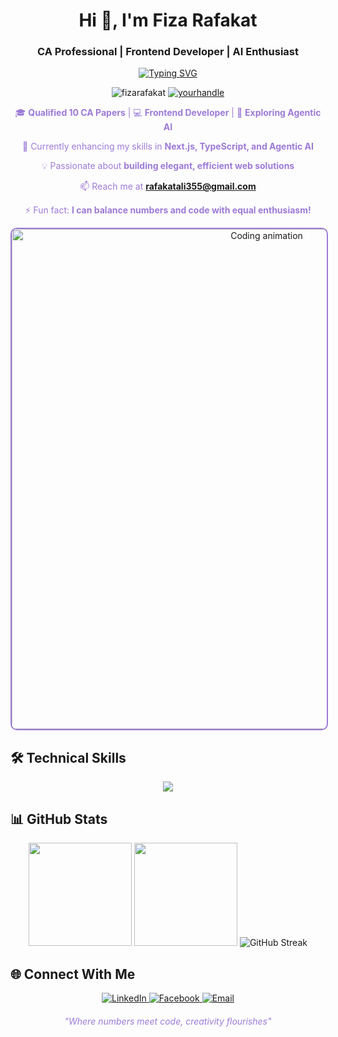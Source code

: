 <!-- Header with animated typing effect -->
<h1 align="center">Hi 👋, I'm Fiza Rafakat</h1>
<h3 align="center">CA Professional | Frontend Developer | AI Enthusiast</h3>

<p align="center">
  <a href="https://git.io/typing-svg">
    <img src="https://readme-typing-svg.demolab.com?font=Fira+Code&pause=1000&color=9D7AD6&center=true&vCenter=true&width=500&lines=10+CA+Papers+Completed;Frontend+Developer;Next.js+%7C+TypeScript+%7C+Tailwind;Learning+Agentic+AI" alt="Typing SVG" />
  </a>
</p>

<!-- Profile views counter -->
<p align="center">
  <img src="https://komarev.com/ghpvc/?username=fizarafakat&label=Profile%20views&color=9D7AD6&style=flat" alt="fizarafakat" /> 
  <a href="https://twitter.com/yourhandle"><img src="https://img.shields.io/twitter/follow/yourhandle?logo=twitter&style=flat&color=9D7AD6" alt="yourhandle" /></a>
</p>

<!-- Introduction section with lilac accent -->
<div align="center" style="color: #9D7AD6;">
  
  🎓 **Qualified 10 CA Papers** | 💻 **Frontend Developer** | 🤖 **Exploring Agentic AI**
  
  🌱 Currently enhancing my skills in **Next.js, TypeScript, and Agentic AI**
  
  💡 Passionate about **building elegant, efficient web solutions**
  
  📫 Reach me at **rafakatali355@gmail.com**
  
  ⚡ Fun fact: **I can balance numbers and code with equal enthusiasm!**
  
</div>

<!-- Coding GIF with lilac overlay -->
<div align="center">
  <img src="https://user-images.githubusercontent.com/70682152/196581060-0e3cc3d2-93e3-4108-82ea-920de5bcece4.gif" width="800" alt="Coding animation" style="border-radius: 10px; border: 2px solid #9D7AD6;">
</div>

## 🛠️ Technical Skills

<p align="center">
  <!-- Skill icons with lilac hover effect -->
  <img src="https://skillicons.dev/icons?i=ts,nextjs,js,html,css,tailwind,python,react,git,github,vscode,figma&theme=light&perline=6" />
</p>

## 📊 GitHub Stats

<div align="center">
  
  <!-- GitHub stats with lilac theme -->
  <img height="165" src="https://github-readme-stats.vercel.app/api?username=fizarafakat&show_icons=true&hide_border=true&bg_color=ffffff00&title_color=9D7AD6&text_color=333&icon_color=9D7AD6" />
  
  <img height="165" src="https://github-readme-stats.vercel.app/api/top-langs/?username=fizarafakat&layout=compact&hide_border=true&bg_color=ffffff00&title_color=9D7AD6&text_color=333" />
  
  <!-- Streak stats -->
  <img src="https://streak-stats.demolab.com?user=fizarafakat&theme=default&hide_border=true&background=ffffff00&stroke=9D7AD6&ring=9D7AD6&fire=9D7AD6&currStreakNum=333&sideNums=333&currStreakLabel=9D7AD6" alt="GitHub Streak" />
  
</div>

## 🌐 Connect With Me

<p align="center">
  <a href="https://linkedin.com/in/fizarafakat" target="_blank">
    <img src="https://img.shields.io/badge/LinkedIn-9D7AD6?style=for-the-badge&logo=linkedin&logoColor=white" alt="LinkedIn"/>
  </a>
  <a href="https://facebook.com/fizarafakat" target="_blank">
    <img src="https://img.shields.io/badge/Facebook-9D7AD6?style=for-the-badge&logo=facebook&logoColor=white" alt="Facebook"/>
  </a>
  <a href="mailto:rafakatali355@gmail.com" target="_blank">
    <img src="https://img.shields.io/badge/Email-9D7AD6?style=for-the-badge&logo=gmail&logoColor=white" alt="Email"/>
  </a>
</p>

<!-- Quote section -->
<div align="center" style="font-style: italic; color: #9D7AD6; margin-top: 20px;">
  "Where numbers meet code, creativity flourishes"
</div>
